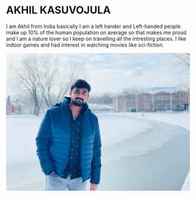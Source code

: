 # AKHIL KASUVOJULA
I am Akhil from India basically I am a left hander and Left-handed people make up 10% of the human population on average so that makes me proud and I am a nature lover so I keep on travelling all the intresting places. I like indoor games and had interest in watching movies like sci-fiction.

![AKHIL](AKHIL.jpeg)